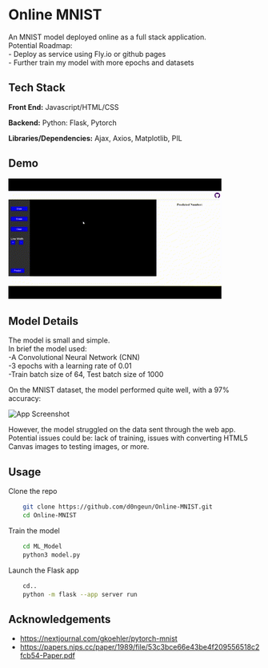 
# Online MNIST

An MNIST model deployed online as a full stack application.  
Potential Roadmap:  
    - Deploy as service using Fly.io or github pages  
    - Further train my model with more epochs and datasets  


## Tech Stack

**Front End:** Javascript/HTML/CSS

**Backend:** Python: Flask, Pytorch

**Libraries/Dependencies:**
    Ajax, Axios, 
    Matplotlib, PIL


## Demo

![](demo.gif)

## Model Details

The model is small and simple.  
In brief the model used:  
    -A Convolutional Neural Network (CNN)  
    -3 epochs with a learning rate of 0.01  
    -Train batch size of 64, Test batch size of 1000  

On the MNIST dataset, the model performed quite well, with a 97% accuracy:  

![App Screenshot](https://user-images.githubusercontent.com/119146767/209481036-9490413a-34d7-43b5-a87e-4f6f24a6a8ec.png)
  
However, the model struggled on the data sent through the web app. Potential issues could be: lack of training, issues with converting HTML5 Canvas images to testing images, or more. 

## Usage

Clone the repo

```bash
    git clone https://github.com/d0ngeun/Online-MNIST.git
    cd Online-MNIST
```

Train the model
```bash
    cd ML_Model
    python3 model.py
```

Launch the Flask app
```bash
    cd..
    python -m flask --app server run
```    

## Acknowledgements

 - https://nextjournal.com/gkoehler/pytorch-mnist
 - https://papers.nips.cc/paper/1989/file/53c3bce66e43be4f209556518c2fcb54-Paper.pdf